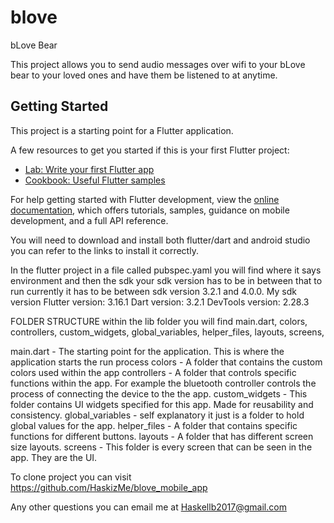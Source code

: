 # blove

bLove Bear

This project allows you to send audio messages over wifi to your bLove bear to your
loved ones and have them be listened to at anytime.

## Getting Started

This project is a starting point for a Flutter application.

A few resources to get you started if this is your first Flutter project:

- [Lab: Write your first Flutter app](https://docs.flutter.dev/get-started/codelab)
- [Cookbook: Useful Flutter samples](https://docs.flutter.dev/cookbook)

For help getting started with Flutter development, view the
[online documentation](https://docs.flutter.dev/), which offers tutorials,
samples, guidance on mobile development, and a full API reference.

You will need to download and install both flutter/dart and android studio you can refer to the links to install it correctly.

In the flutter project in a file called pubspec.yaml you will find where it says environment and then the sdk your sdk version has to be in between that to run currently it has to be between sdk version 3.2.1 and 4.0.0.
My sdk version
Flutter version: 3.16.1
Dart version: 3.2.1
DevTools version: 2.28.3

FOLDER STRUCTURE
within the lib folder you will find main.dart, colors, controllers, custom_widgets, global_variables, helper_files, layouts, screens,

main.dart - The starting point for the application. This is where the application starts the run process
colors - A folder that contains the custom colors used within the app
controllers - A folder that controls specific functions within the app. For example the bluetooth controller controls the process of connecting the device to the the app.
custom_widgets - This folder contains UI widgets specified for this app. Made for reusability and consistency.
global_variables - self explanatory it just is a folder to hold global values for the app.
helper_files -  A folder that contains specific functions for different buttons. 
layouts - A folder that has different screen size layouts.
screens - This folder is every screen that can be seen in the app. They are the UI.

To clone project you can visit
https://github.com/HaskizMe/blove_mobile_app

Any other questions you can email me at Haskellb2017@gmail.com